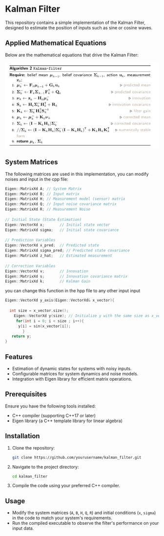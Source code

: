 # Kalman Filter

This repository contains a simple implementation of the Kalman Filter, designed to estimate the position of inputs such as sine or cosine waves.

## Applied Mathematical Equations

Below are the mathematical equations that drive the Kalman Filter:

![Alt text](https://github.com/ibra860/kalaman_filter/blob/main/image.png)

## System Matrices

The following matrices are used in this implementation, you can modify noises and input in the cpp file:

```cpp
Eigen::MatrixXd A; // System Matrix
Eigen::MatrixXd B; // Input matrix
Eigen::MatrixXd H; // Measurement model (sensor) matrix
Eigen::MatrixXd Q; // Input noise covariance matrix
Eigen::MatrixXd R; // Measurement Noise

// Initial State (State Estimation)
Eigen::VectorXd x;       // Initial state vector
Eigen::MatrixXd sigma;   // Initial state covariance

// Prediction Variables
Eigen::VectorXd x_pred;  // Predicted state
Eigen::MatrixXd sigma_pred; // Predicted state covariance
Eigen::MatrixXd z_hat;   // Estimated measurement

// Correction Variables
Eigen::VectorXd v;       // Innovation
Eigen::MatrixXd s;       // Innovation covariance matrix
Eigen::MatrixXd k;       // Kalman Gain
```
you can change this function in the hpp file to any other input input
```cpp
Eigen::VectorXd y_axis(Eigen::VectorXd& x_vector){

  int size = x_vector.size();
    Eigen::VectorXd y(size); // Initialize y with the same size as x_vector
     for(int i = 0; i < size ; i++){
      y[i] = sin(x_vector[i]);
        }
   return y;
}
```


## Features

- Estimation of dynamic states for systems with noisy inputs.
- Configurable matrices for system dynamics and noise models.
- Integration with Eigen library for efficient matrix operations.

## Prerequisites

Ensure you have the following tools installed:

- C++ compiler (supporting C++17 or later)
- Eigen library (a C++ template library for linear algebra)

## Installation

1. Clone the repository:
   ```bash
   git clone https://github.com/yourusername/kalman_filter.git
   ```
2. Navigate to the project directory:
   ```bash
   cd kalman_filter
   ```
3. Compile the code using your preferred C++ compiler.

## Usage

- Modify the system matrices (`A`, `B`, `H`, `Q`, `R`) and initial conditions (`x`, `sigma`) in the code to match your system's requirements.
- Run the compiled executable to observe the filter's performance on your input data.
